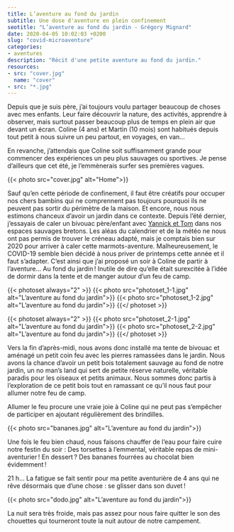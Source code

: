 ```yaml
---
title: L’aventure au fond du jardin
subtitle: Une dose d'aventure en plein confinement
seotitle: "L’aventure au fond du jardin - Grégory Mignard"
date: 2020-04-05 10:02:03 +0200
slug: "covid-microaventure"
categories:
- aventures
description: "Récit d'une petite aventure au fond du jardin."
resources:
- src: "cover.jpg"
  name: "cover"
- src: "*.jpg"
---
```


Depuis que je suis père, j’ai toujours voulu partager beaucoup de choses avec mes enfants. Leur faire découvrir la nature, des activités, apprendre à observer, mais surtout passer beaucoup plus de temps en plein air que devant un écran.
Coline (4 ans) et Martin (10 mois) sont habitués depuis tout petit à nous suivre un peu partout, en voyages, en van…

En revanche, j’attendais que Coline soit suffisamment grande pour commencer des expériences un peu plus sauvages ou sportives. Je pense d’ailleurs que cet été, je l’emmènerais surfer ses premières vagues.

{{< photo src="cover.jpg" alt="Home">}}

Sauf qu’en cette période de confinement, il faut être créatifs pour occuper nos chers bambins qui ne comprennent pas toujours pourquoi ils ne peuvent pas sortir du périmètre de la maison. Et encore, nous nous estimons chanceux d’avoir un jardin dans ce contexte.
Depuis l’été dernier, j’essayais de caler un bivouac père/enfant avec [Yannick et Tom](https://vadrouilles.co) dans nos espaces sauvages bretons. Les aléas du calendrier et de la météo ne nous ont pas permis de trouver le créneau adapté, mais je comptais bien sur 2020 pour arriver à caler cette marmots-aventure. Malheureusement, le COVID-19 semble bien décidé à nous priver de printemps cette année et il faut s’adapter. C’est ainsi que j’ai proposé un soir à Coline de partir à l’aventure… Au fond du jardin ! Inutile de dire qu’elle était surexcitée à l’idée de dormir dans la tente et de manger autour d’un feu de camp.

{{< photoset always="2" >}}
{{< photo src="photoset_1-1.jpg" alt="L’aventure au fond du jardin">}}
{{< photo src="photoset_1-2.jpg" alt="L’aventure au fond du jardin">}}
{{</ photoset >}}

{{< photoset always="2" >}}
{{< photo src="photoset_2-1.jpg" alt="L’aventure au fond du jardin">}}
{{< photo src="photoset_2-2.jpg" alt="L’aventure au fond du jardin">}}
{{</ photoset >}}

Vers la fin d’après-midi, nous avons donc installé ma tente de bivouac et aménagé un petit coin feu avec les pierres ramassées dans le jardin. Nous avons la chance d’avoir un petit bois totalement sauvage au fond de notre jardin, un no man’s land qui sert de petite réserve naturelle, véritable paradis pour les oiseaux et petits animaux. Nous sommes donc partis à l’exploration de ce petit bois tout en ramassant ce qu’il nous faut pour allumer notre feu de camp.

Allumer le feu procure une vraie joie à Coline qui ne peut pas s’empêcher de participer en ajoutant régulièrement des brindilles.

{{< photo src="bananes.jpg" alt="L’aventure au fond du jardin">}}

Une fois le feu bien chaud, nous faisons chauffer de l’eau pour faire cuire notre festin du soir : Des torsettes à l’emmental, véritable repas de mini-aventurier ! En dessert ? Des bananes fourrées au chocolat bien évidemment !

21 h… La fatigue se fait sentir pour ma petite aventurière de 4 ans qui ne rêve désormais que d’une chose : se glisser dans son duvet !

{{< photo src="dodo.jpg" alt="L’aventure au fond du jardin">}}

La nuit sera très froide, mais pas assez pour nous faire quitter le son des chouettes qui tourneront toute la nuit autour de notre campement.
